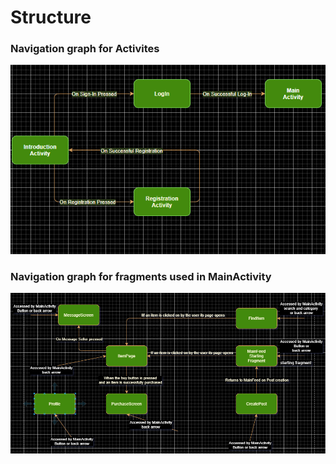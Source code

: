 # Structure

### Navigation graph for Activites
   ![Activities Diagram](https://raw.githubusercontent.com/DarraghMurray/CS4084_Project/master/ActivityDiagram.PNG)
   
### Navigation graph for fragments used in MainActivity
   ![Fragments Diagram](https://raw.githubusercontent.com/DarraghMurray/CS4084_Project/master/FragmentDiagram.PNG)
